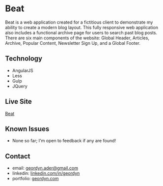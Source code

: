 # Beat
Beat is a web application created for a fictitious client to demonstrate my ability to create a modern blog layout. This fully responsive web application also includes a functional archive page for users to search past blog posts. There are six main components of the website: Global Header, Articles, Archive, Popular Content, Newsletter Sign Up, and a Global Footer.

## Technology
* AngularJS
* Less
* Gulp
* JQuery

## Live Site
[Beat]("https://lifeblue.herokuapp.com/#/home")


## Known Issues
* None so far; I'm open to feedback if any are found!

## Contact
* email: geordyn.ader@gmail.com
* linkedin: [linkedin.com/in/geordyn]("https://linkedin.com/in/geordyn")
* portfolio: [geordyn.com]("http://geordyn.com")

